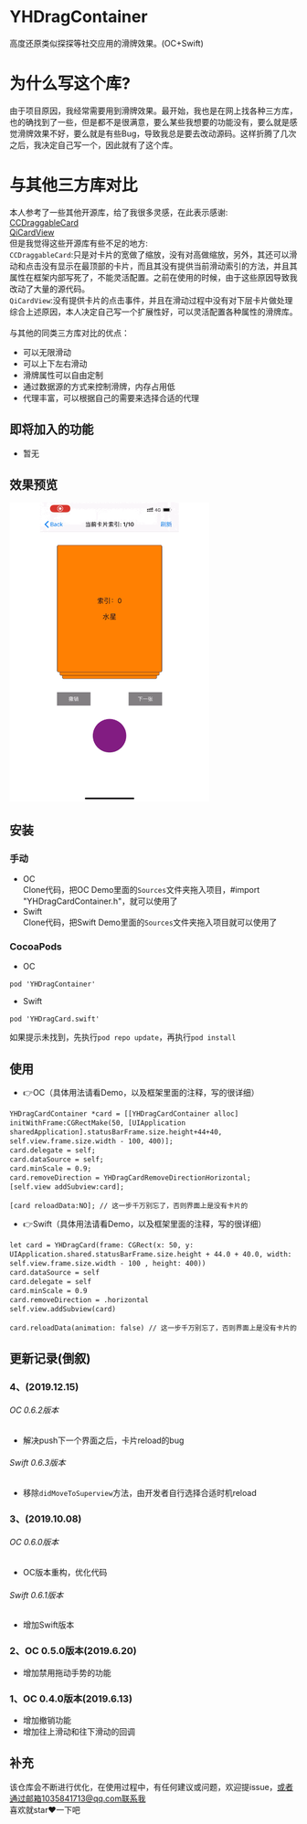 # YHDragContainer
高度还原类似探探等社交应用的滑牌效果。(OC+Swift)

# 为什么写这个库?
由于项目原因，我经常需要用到滑牌效果。最开始，我也是在网上找各种三方库，也的确找到了一些，但是都不是很满意，要么某些我想要的功能没有，要么就是感觉滑牌效果不好，要么就是有些Bug，导致我总是要去改动源码。这样折腾了几次之后，我决定自己写一个，因此就有了这个库。

# 与其他三方库对比
本人参考了一些其他开源库，给了我很多灵感，在此表示感谢:<br>
[CCDraggableCard](https://github.com/liuzechen/CCDraggableCard-Master)<br>
[QiCardView](https://github.com/QiShare/QiCardView)<br>
但是我觉得这些开源库有些不足的地方:<br>
`CCDraggableCard`:只是对卡片的宽做了缩放，没有对高做缩放，另外，其还可以滑动和点击没有显示在最顶部的卡片，而且其没有提供当前滑动索引的方法，并且其属性在框架内部写死了，不能灵活配置。之前在使用的时候，由于这些原因导致我改动了大量的源代码。<br>
`QiCardView`:没有提供卡片的点击事件，并且在滑动过程中没有对下层卡片做处理
综合上述原因，本人决定自己写一个扩展性好，可以灵活配置各种属性的滑牌库。<br><br>
与其他的同类三方库对比的优点：
- 可以无限滑动
- 可以上下左右滑动
- 滑牌属性可以自由定制
- 通过数据源的方式来控制滑牌，内存占用低
- 代理丰富，可以根据自己的需要来选择合适的代理

## 即将加入的功能
- 暂无
## 效果预览
<img src="GIF/test.gif" width="350">

## 安装

### 手动
- OC<br>
Clone代码，把OC Demo里面的`Sources`文件夹拖入项目，#import "YHDragCardContainer.h"，就可以使用了
- Swift<br>
Clone代码，把Swift Demo里面的`Sources`文件夹拖入项目就可以使用了

### CocoaPods
- OC

```
pod 'YHDragContainer'
```
- Swift

```
pod 'YHDragCard.swift'
```
如果提示未找到，先执行`pod repo update`，再执行`pod install`

## 使用
- 👉OC（具体用法请看Demo，以及框架里面的注释，写的很详细）

```
YHDragCardContainer *card = [[YHDragCardContainer alloc] initWithFrame:CGRectMake(50, [UIApplication sharedApplication].statusBarFrame.size.height+44+40, self.view.frame.size.width - 100, 400)];
card.delegate = self;
card.dataSource = self;
card.minScale = 0.9;
card.removeDirection = YHDragCardRemoveDirectionHorizontal;
[self.view addSubview:card];

[card reloadData:NO]; // 这一步千万别忘了，否则界面上是没有卡片的
```

- 👉Swift（具体用法请看Demo，以及框架里面的注释，写的很详细）

```
let card = YHDragCard(frame: CGRect(x: 50, y: UIApplication.shared.statusBarFrame.size.height + 44.0 + 40.0, width: self.view.frame.size.width - 100 , height: 400))
card.dataSource = self
card.delegate = self
card.minScale = 0.9
card.removeDirection = .horizontal
self.view.addSubview(card)

card.reloadData(animation: false) // 这一步千万别忘了，否则界面上是没有卡片的
```


## 更新记录(倒叙)
### 4、(2019.12.15)<br>

###### OC 0.6.2版本<br>
- 解决push下一个界面之后，卡片reload的bug<br>

###### Swift 0.6.3版本<br>
- 移除`didMoveToSuperview`方法，由开发者自行选择合适时机reload

### 3、(2019.10.08)<br>

###### OC 0.6.0版本<br>
- OC版本重构，优化代码<br>

###### Swift 0.6.1版本<br>
- 增加Swift版本

### 2、OC 0.5.0版本(2019.6.20)
- 增加禁用拖动手势的功能

### 1、OC 0.4.0版本(2019.6.13)
- 增加撤销功能
- 增加往上滑动和往下滑动的回调

## 补充
该仓库会不断进行优化，在使用过程中，有任何建议或问题，欢迎提issue，或者通过邮箱1035841713@qq.com联系我<br>
喜欢就star❤️一下吧
